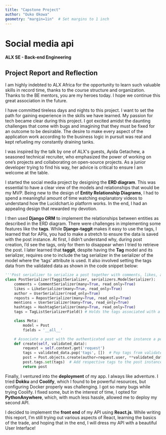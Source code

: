 ```yaml
---
title: "Capstone Project"
author: "Ouko Okowa"
geometry: "margin=1in"  # Set margins to 1 inch
---
```


# Social media api  
**ALX SE - Back-end Engineering**  

## Project Report and Reflection

I am highly indebted to ALX Africa for the opportunity to learn such valuable skills in record time, thanks to the course structure and organization. Thanks to the BE mentors, you are my heroes today. I hope we continue this great association in the future.

I have committed tireless days and nights to this project. I want to set the path for gaining experience in the skills we have learned. My passion for tech became clear during this project. I got excited amidst the daunting challenges that come with bugs and imagining that they must be fixed for an outcome to be desirable. The desire to make every aspect of the application work according to the business logic in pursuit was real and kept refueling my constantly draining tanks.

I was inspired by the talk by one of ALX's guests, Ayida Getachew, a seasoned technical recruiter, who emphasized the power of working on one’s projects and collaborating on open-source projects. As a junior developer trying to find his way, her advice is critical to ensure I am welcome at the table.

I started the social media project by designing the **ERD diagram**. This was essential to have a clear view of the models and relationships that would be my MVP. Being new to the design of **Entity Relationship Diagrams**, I had to spend a meaningful amount of time watching explanatory videos to understand how the Lucidchart.io platform works. In the end, I had an appealing design that rewarded my devotion.

I then used **Django ORM** to implement the relationships between entities as described in the ERD diagram. There were challenges in implementing some features like the **tags**. While **Django-taggit** makes it easy to use the tags, I learned that for APIs, you had to make a stretch to ensure the data is saved with the post instance. At first, I didn’t understand why, during post creation, I’d see the tags, only for them to disappear when I tried to retrieve the post. I later learned that **taggit**, despite having the **Tag** model and its serializer, requires one to include the tag serializer in the serializer of the model where the ‘tags’ attribute is used. It also involved setting the tags data from the validated data as shown in the code snippet below:

```python
'''Post serializer to serialize a post together with comments, likes, author,reposts, mentions, hashtags, & tags associated with it'''
class PostSerializer(TaggitSerializer, serializers.ModelSerializer):
    comments = CommentSerializer(many=True, read_only=True)
    likes = LikeSerializer(many=True, read_only=True)
    author = UserSerializer(read_only=True) 
    reposts = RepostSerializer(many=True, read_only=True)
    mentions = UserSerializer(many=True, read_only=True) 
    hashtags = HashtagSerializer(many=True, read_only=True)
    tags = TagListSerializerField() # Holds the tags associated with a post

    class Meta:
        model = Post
        fields = '__all__'

    # Associate a post with the authenticated user at the instance a post is # created
    def create(self, validated_data):
        request = self.context.get('request')
        tags = validated_data.pop('tags', [])  # Pop tags from validated data
        post = Post.objects.create(author=request.user, **validated_data) # Set author
        post.tags.set(tags)  # Add respective tags to the post instance explicitly
        return post
```

Finally, I ventured into the **deployment** of my app. I always like adventure. I tried **Dokku** and **Coolify**, which I found to be powerful resources, but configuring Docker properly was challenging. I got so many bugs while trying Coolify. I fixed some, but in the interest of time, I opted for **PythonAnywhere**, which, with much less hassle, allowed me to deploy my second API.

I decided to implement the **front end** of my API using **React.js**. While writing this report, I’m still trying out various aspects of React, learning the basics of the trade, and hoping that in the end, I will dress my API with a beautiful User Interface!
